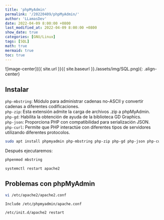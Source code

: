 ```yaml
---
title: 'phpMyAdmin'
permalink: '/20220409/phpMyAdmin/'
author: 'LLamasDev'
date: 2022-04-09 8:00:00 +0800
last_modified_at: 2022-04-09 8:00:00 +0800
show_date: true
categories: [GNU/Linux]
tags: [SQL]
math: true
mermaid: true
toc: true
---
```


![image-center]({{ site.url }}{{ site.baseurl }}./assets/img/SQL.png){: .align-center}

## Instalar

`php-mbstring`: Módulo para administrar cadenas no-ASCII y convertir cadenas a diferentes codificaciones.  
`php-zip`: Esta extensión admite la carga de archivos .zip a phpMyAdmin.  
`php-gd`: Habilita la obtención de ayuda de la biblioteca GD Graphics.  
`php-json`: Proporciona PHP con compatibilidad para serialización JSON.  
`php-curl`: Permite que PHP interactúe con diferentes tipos de servidores utilizando diferentes protocolos.
```bash
sudo apt install phpmyadmin php-mbstring php-zip php-gd php-json php-curl
```

Después ejecutaremos:
```bash
phpenmod mbstring

systemctl restart apache2
```

## Problemas con phpMyAdmin

```bash
vi /etc/apache2/apache2.conf

Include /etc/phpmyadmin/apache.conf

/etc/init.d/apache2 restart
```